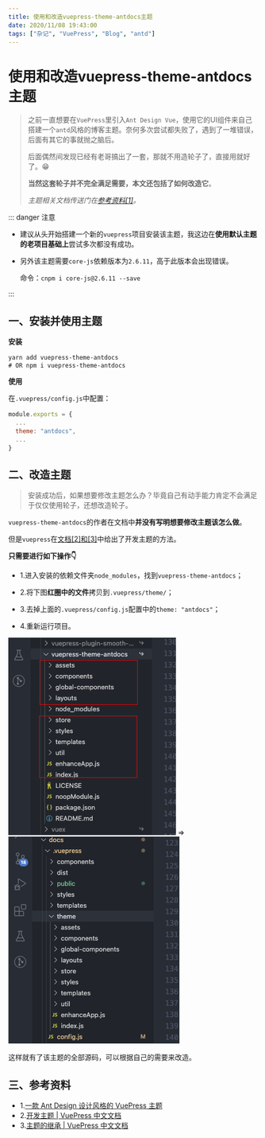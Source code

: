 ```yaml
---
title: 使用和改造vuepress-theme-antdocs主题
date: 2020/11/08 19:43:00
tags: ["杂记", "VuePress", "Blog", "antd"]
---
```


# 使用和改造vuepress-theme-antdocs主题

<ClientOnly>
  <display-bar :displayData="$frontmatter"></display-bar>
</ClientOnly>

> 之前一直想要在`VuePress`里引入`Ant Design Vue`，使用它的UI组件来自己搭建一个`antd`风格的博客主题。奈何多次尝试都失败了，遇到了一堆错误，后面有其它的事就抛之脑后。
>
> 后面偶然间发现已经有老哥搞出了一套，那就不用造轮子了，直接用就好了。😁
>
> **当然这套轮子并不完全满足需要，本文还包括了如何改造它**。
>
> *主题相关文档传送门在[参考资料[1]](#三、参考资料)。*

::: danger 注意

* 建议从头开始搭建一个新的`vuepress`项目安装该主题，我这边在**使用默认主题的老项目基础上**尝试多次都没有成功。

* 另外该主题需要`core-js`依赖版本为`2.6.11`，高于此版本会出现错误。

  命令：`cnpm i core-js@2.6.11 --save`

:::

## 一、安装并使用主题

**安装**

```shell
yarn add vuepress-theme-antdocs
# OR npm i vuepress-theme-antdocs
```

**使用**

在`.vuepress/config.js`中配置：

```js
module.exports = {
  ...
  theme: "antdocs",
  ...
}
```

## 二、改造主题

> 安装成功后，如果想要修改主题怎么办？毕竟自己有动手能力肯定不会满足于仅仅使用轮子，还想改造轮子。

`vuepress-theme-antdocs`的作者在文档中**并没有写明想要修改主题该怎么做**。

但是`vuepress`在[文档[2]和[3]](#三、参考资料)中给出了开发主题的方法。

**只需要进行如下操作👇**

* 1.进入安装的依赖文件夹`node_modules`，找到`vuepress-theme-antdocs`；
* 2.将下图**红圈中的文件**拷贝到`.vuepress/theme/`；

* 3.去掉上面的`.vuepress/config.js`配置中的`theme: "antdocs"`；
* 4.重新运行项目。

![theme-antdocs-02](/images/other/aboutblog/theme-antdocs-02.png) => ![theme-antdocs-01](/images/other/aboutblog/theme-antdocs-01.png)

这样就有了该主题的全部源码，可以根据自己的需要来改造。

<ClientOnly>
  <a-alert message="这个方法也适用其它VuePress主题。" type="info" show-icon />
</ClientOnly>

## 三、参考资料

* 1.[一款 Ant Design 设计风格的 VuePress 主题](https://antdocs.seeyoz.cn/)
* 2.[开发主题 | VuePress 中文文档](https://www.vuepress.cn/theme/writing-a-theme.html)
* 3.[主题的继承 | VuePress 中文文档](https://www.vuepress.cn/theme/inheritance.html)

